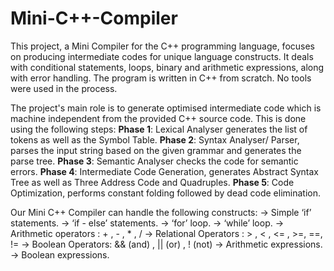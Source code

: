 # Mini-C++-Compiler
This project, a Mini Compiler for the C++ programming language, focuses on producing intermediate codes for unique language constructs.
It deals with conditional statements, loops, binary and arithmetic expressions, along with error handling. 
The program is written in C++ from scratch. No tools were used in the process.

The project's main role is to generate optimised intermediate code which is machine independent from the provided C++ source code.
This is done using the following steps:
  **Phase 1**: Lexical Analyser generates the list of tokens as well as the Symbol Table.
  **Phase 2**: Syntax Analyser/ Parser, parses the input string based on the given grammar and generates the parse tree.
  **Phase 3**: Semantic Analyser checks the code for semantic errors.
  **Phase 4**: Intermediate Code Generation, generates Abstract Syntax Tree as well as Three Address Code and Quadruples.
  **Phase 5**: Code Optimization, performs constant folding followed by dead code elimination.
  
Our Mini C++ Compiler can handle the following constructs: 
  -> Simple ‘if’ statements.
  -> ‘if - else’ statements.
  -> ‘for’ loop.
  -> ‘while’ loop.
  -> Arithmetic operators : + , - , * , / 
  -> Relational Operators : > , < , <= , >=, ==, !=
  -> Boolean Operators: && (and) , || (or)  , ! (not)
  -> Arithmetic expressions.
  -> Boolean expressions.


